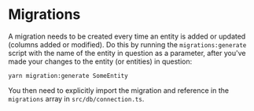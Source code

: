 # Migrations

A migration needs to be created every time an entity is added or updated (columns added or modified). Do this by running the `migrations:generate` script with the name of the entity in question as a parameter, after you've made your changes to the entity (or entities) in question:

```console
yarn migration:generate SomeEntity
```

You then need to explicitly import the migration and reference in the `migrations` array in `src/db/connection.ts`.
